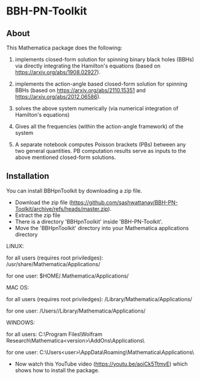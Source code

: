 # BBH-PN-Toolkit

## About

This Mathematica package does the following:

1. implements closed-form solution for spinning binary black holes (BBHs) via directly integrating the Hamilton's equations (based on https://arxiv.org/abs/1908.02927).

2. implements the action-angle based closed-form solution for spinning BBHs (based on https://arxiv.org/abs/2110.15351 and https://arxiv.org/abs/2012.06586).

3. solves the above system numerically (via numerical integration of Hamilton's equations)

4. Gives all the frequencies (within the action-angle framework) of the system

5. A separate notebook computes Poisson brackets (PBs) between any two general quantities. PB computation results serve as inputs to the above mentioned closed-form solutions.



## Installation

You can install BBHpnToolkit by downloading a zip file.

- Download the zip file (https://github.com/sashwattanay/BBH-PN-Toolkit/archive/refs/heads/master.zip).
- Extract the zip file
- There is a directory 'BBHpnToolkit' inside 'BBH-PN-Toolkit'.
- Move the 'BBHpnToolkit' directory into your Mathematica applications directory


LINUX: 

for all users (requires root priviledges): /usr/share/Mathematica/Applications/

for one user: $HOME/.Mathematica/Applications/
   
MAC OS: 

for all users (requires root priviledges): /Library/Mathematica/Applications/

for one user: /Users/<user>/Library/Mathematica/Applications/
  
WINDOWS: 
   
for all users: C:\Program Files\Wolfram Research\Mathematica\<version>\AddOns\Applications\
   
for one user: C:\Users\<user>\AppData\Roaming\Mathematica\Applications\
  
- Now watch this YouTube video (https://youtu.be/aoiCk5TtmvE) which shows how to install the package.
